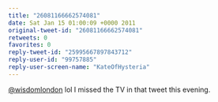 ```yaml
---
title: "26081166662574081"
date: Sat Jan 15 01:00:09 +0000 2011
original-tweet-id: "26081166662574081"
retweets: 0
favorites: 0
reply-tweet-id: "25995667897843712"
reply-user-id: "99757885"
reply-user-screen-name: "KateOfHysteria"
---
```

<a href="https://twitter.com/wisdomlondon">@wisdomlondon</a> lol I missed the TV in that tweet this evening.
